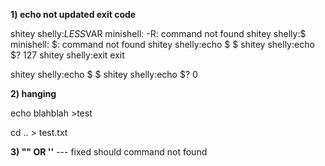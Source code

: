 
**1) echo not updated exit code**

shitey shelly:$LESS$VAR
minishell: -R: command not found
shitey shelly:$
minishell: $: command not found
shitey shelly:echo $
$
shitey shelly:echo $?
127
shitey shelly:exit
exit

shitey shelly:echo $
$
shitey shelly:echo $?
0



**2) hanging**

echo blahblah >test

cd .. > test.txt



**3) "" OR ''** --- fixed
 should command not found
